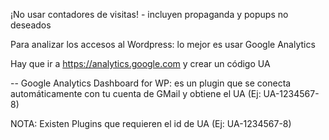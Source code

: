 ¡No usar contadores de visitas! - incluyen propaganda y popups no deseados



Para analizar los accesos al Wordpress: lo mejor es usar Google Analytics



Hay que ir a https://analytics.google.com y crear un código UA



-- 	Google Analytics Dashboard for WP: es un plugin que se conecta automáticamente con tu cuenta de GMail y obtiene el UA \(Ej: UA-1234567-8\)



NOTA: Existen Plugins que requieren el id de UA \(Ej: UA-1234567-8\)

